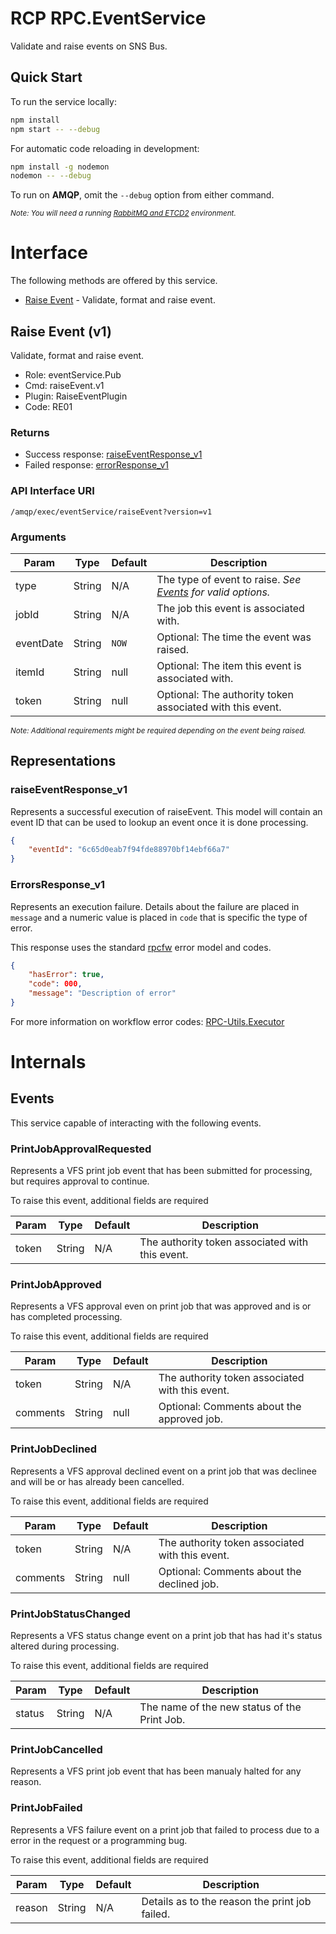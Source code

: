 # RCP RPC.EventService

Validate and raise events on SNS Bus.

## Quick Start

To run the service locally:

```bash
npm install
npm start -- --debug
```

For automatic code reloading in development:

```bash
npm install -g nodemon
nodemon -- --debug
```

To run on __AMQP__, omit the ```--debug``` option from either command.

<sup>_Note: You will need a running [RabbitMQ and ETCD2](https://github.com/nsnsolutions/rpcfw.env) environment._</sup>

# Interface

The following methods are offered by this service.

- [Raise Event](#raise-event-v1) - Validate, format and raise event.

## Raise Event (v1)

Validate, format and raise event.

- Role: eventService.Pub
- Cmd: raiseEvent.v1
- Plugin: RaiseEventPlugin
- Code: RE01

### Returns

- Success response: [raiseEventResponse_v1](#raiseeventresponse_v1)
- Failed response: [errorResponse_v1](#errorresponse_v1)

### API Interface URI

`/amqp/exec/eventService/raiseEvent?version=v1`

### Arguments

| Param     | Type   | Default | Description                                                            |
| --------- | ------ | ------- | ---------------------------------------------------------------------- |
| type      | String | N/A     | The type of event to raise. _See [Events](#events) for valid options._ |
| jobId     | String | N/A     | The job this event is associated with.                                 |
| eventDate | String | `NOW`   | Optional: The time the event was raised.                               |
| itemId    | String | null    | Optional: The item this event is associated with.                      |
| token     | String | null    | Optional: The authority token associated with this event.              |

<sup>_Note: Additional requirements might be required depending on the event
being raised._</sup>

## Representations

### raiseEventResponse_v1

Represents a successful execution of raiseEvent. This model will contain an
event ID that can be used to lookup an event once it is done processing.

```json
{
    "eventId": "6c65d0eab7f94fde88970bf14ebf66a7"
}
```

### ErrorsResponse_v1

Represents an execution failure. Details about the failure are placed in
`message` and a numeric value is placed in `code` that is specific the type of
error.

This response uses the standard
[rpcfw](https://github.com/nsnsolutions/rpcfw/blob/devel/README.md#errors)
error model and codes.

```json
{
    "hasError": true,
    "code": 000,
    "message": "Description of error"
}
```

For more information on workflow error codes:
[RPC-Utils.Executor](https://github.com/nsnsolutions/RPC.Utils/blob/devel/README.md#executor)

# Internals
## Events

This service capable of interacting with the following events.

### PrintJobApprovalRequested

Represents a VFS print job event that has been submitted for processing, but requires
approval to continue.

To raise this event, additional fields are required

| Param     | Type   | Default | Description                                     |
| --------- | ------ | ------- | ----------------------------------------------- |
| token     | String | N/A     | The authority token associated with this event. |

### PrintJobApproved

Represents a VFS approval even on print job that was approved and is or has
completed processing.

To raise this event, additional fields are required

| Param     | Type   | Default | Description                                     |
| --------- | ------ | ------- | ----------------------------------------------- |
| token     | String | N/A     | The authority token associated with this event. |
| comments  | String | null    | Optional: Comments about the approved job.      |

### PrintJobDeclined

Represents a VFS approval declined event on a print job that was declinee and
will be or has already been cancelled.

To raise this event, additional fields are required

| Param     | Type   | Default | Description                                     |
| --------- | ------ | ------- | ----------------------------------------------- |
| token     | String | N/A     | The authority token associated with this event. |
| comments  | String | null    | Optional: Comments about the declined job.      |

### PrintJobStatusChanged

Represents a VFS status change event on a print job that has had it's status
altered during processing.

To raise this event, additional fields are required

| Param     | Type   | Default | Description                                     |
| --------- | ------ | ------- | ----------------------------------------------- |
| status    | String | N/A     | The name of the new status of the Print Job.    |

### PrintJobCancelled

Represents a VFS print job event that has been manualy halted for any reason.


### PrintJobFailed

Represents a VFS failure event on a print job that failed to process due to a
error in the request or a programming bug.

To raise this event, additional fields are required

| Param     | Type   | Default | Description                                     |
| --------- | ------ | ------- | ----------------------------------------------- |
| reason    | String | N/A     | Details as to the reason the print job failed.  |
